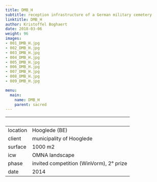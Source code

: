 ```yaml
---
title: DMB_H
subtitle: reception infrastructure of a German military cemetery
linktitle: DMB_H
author: Kristoffel Boghaert
date: 2018-03-06
weight: 96
images:
- 001_DMB_H.jpg
- 002_DMB_H.jpg
- 003_DMB_H.jpg
- 004_DMB_H.jpg
- 005_DMB_H.jpg
- 006_DMB_H.jpg
- 007_DMB_H.jpg
- 008_DMB_H.jpg
- 009_DMB_H.jpg

menu:
  main:
    name: DMB_H
    parent: sacred
---
```


&nbsp;|&nbsp;
------|------
location	|		Hooglede (BE)
client		|		municipality of Hooglede
surface		|		1000 m2
icw			|		OMNA landscape
phase		|		invited competition (WinVorm), 2° prize
date		|		2014

